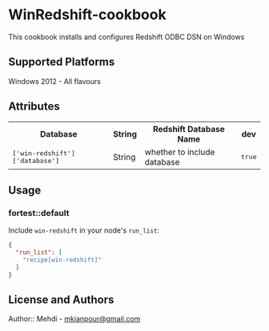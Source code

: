 # WinRedshift-cookbook

This cookbook installs and configures Redshift ODBC DSN on Windows 


## Supported Platforms

Windows 2012 - All flavours

## Attributes

<table>
  <tr>
    <th>Database</th>
    <th>String</th>
    <th>Redshift Database Name</th>
    <th>dev</th>
  </tr>
  <tr>
    <td><tt>['win-redshift']['database']</tt></td>
    <td>String</td>
    <td>whether to include database</td>
    <td><tt>true</tt></td>
  </tr>
</table>

## Usage

### fortest::default

Include `win-redshift` in your node's `run_list`:

```json
{
  "run_list": [
    "recipe[win-redshift]"
  ]
}
```

## License and Authors

Author:: Mehdi - mkianpour@gmail.com
